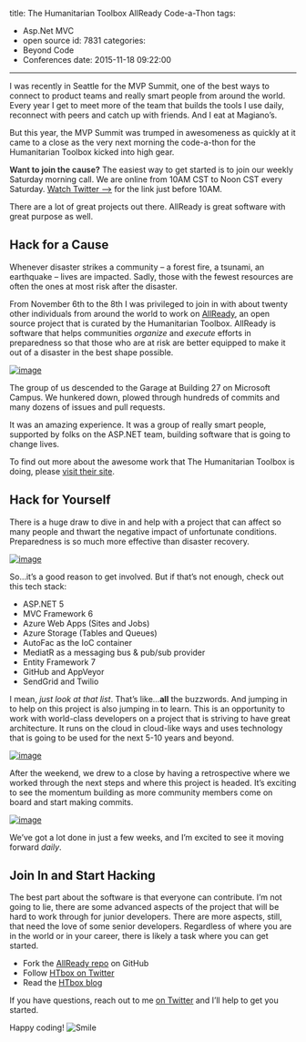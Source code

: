 title: The Humanitarian Toolbox AllReady Code-a-Thon
tags:
  - Asp.Net MVC
  - open source
id: 7831
categories:
  - Beyond Code
  - Conferences
date: 2015-11-18 09:22:00
---

I was recently in Seattle for the MVP Summit, one of the best ways to connect to product teams and really smart people from around the world. Every year I get to meet more of the team that builds the tools I use daily, reconnect with peers and catch up with friends. And I eat at Magiano’s.

But this year, the MVP Summit was trumped in awesomeness as quickly at it came to a close as the very next morning the code-a-thon for the Humanitarian Toolbox kicked into high gear.

**<font color="#333333">Want to join the cause?</font>** The easiest way to get started is to join our weekly Saturday morning call. We are online from 10AM CST to Noon CST every Saturday. [Watch Twitter –&gt;](http://twitter.com/CanadianJames) for the link just before 10AM. 

There are a lot of great projects out there. AllReady is great software with great purpose as well.

## Hack for a Cause

Whenever disaster strikes a community – a forest fire, a tsunami, an earthquake – lives are impacted. Sadly, those with the fewest resources are often the ones at most risk after the disaster.

From November 6th to the 8th I was privileged to join in with about twenty other individuals from around the world to work on [AllReady](http://www.htbox.org/blog/allready-project-launched-at-visual-studio-2015-release-event), an open source project that is curated by the Humanitarian Toolbox. AllReady is software that helps communities _organize_ and _execute_ efforts in preparedness so that those who are at risk are better equipped to make it out of a disaster in the best shape possible.

[![image](http://jameschambers.com/wp-content/uploads/2015/11/image_thumb.png "image")](http://jameschambers.com/wp-content/uploads/2015/11/image.png)

The group of us descended to the Garage at Building 27 on Microsoft Campus. We hunkered down, plowed through hundreds of commits and many dozens of issues and pull requests.

It was an amazing experience. It was a group of really smart people, supported by folks on the ASP.NET team, building software that is going to change lives.

To find out more about the awesome work that The Humanitarian Toolbox is doing, please [visit their site](http://htbox.org).

## Hack for Yourself

There is a huge draw to dive in and help with a project that can affect so many people and thwart the negative impact of unfortunate conditions. Preparedness is so much more effective than disaster recovery.

[![image](http://jameschambers.com/wp-content/uploads/2015/11/image_thumb1.png "image")](http://jameschambers.com/wp-content/uploads/2015/11/image1.png)

So…it’s a good reason to get involved. But if that’s not enough, check out this tech stack:

*   ASP.NET 5
*   MVC Framework 6
*   Azure Web Apps (Sites and Jobs)
*   Azure Storage (Tables and Queues)
*   AutoFac as the IoC container
*   MediatR as a messaging bus &amp; pub/sub provider
*   Entity Framework 7
*   GitHub and AppVeyor
*   SendGrid and Twilio

I mean, _just look at that list_. That’s like…**all** the buzzwords. And jumping in to help on this project is also jumping in to learn. This is an opportunity to work with world-class developers on a project that is striving to have great architecture. It runs on the cloud in cloud-like ways and uses technology that is going to be used for the next 5-10 years and beyond. 

[![image](http://jameschambers.com/wp-content/uploads/2015/11/image_thumb2.png "image")](http://jameschambers.com/wp-content/uploads/2015/11/image2.png)

After the weekend, we drew to a close by having a retrospective where we worked through the next steps and where this project is headed. It’s exciting to see the momentum building as more community members come on board and start making commits.

[![image](http://jameschambers.com/wp-content/uploads/2015/11/image_thumb3.png "image")](http://jameschambers.com/wp-content/uploads/2015/11/image3.png)

We’ve got a lot done in just a few weeks, and I’m excited to see it moving forward _daily_.&nbsp; 

## Join In and Start Hacking

The best part about the software is that everyone can contribute. I’m not going to lie, there are some advanced aspects of the project that will be hard to work through for junior developers. There are more aspects, still, that need the love of some senior developers. Regardless of where you are in the world or in your career, there is likely a task where you can get started. 

*   Fork the [<u>AllReady repo</u>](https://github.com/HTBox/allready) on GitHub
*   Follow [<u>HTbox on Twitter</u>](https://twitter.com/htbox)
*   Read the [<u>HTbox blog</u>](http://www.htbox.org/blog)

If you have questions, reach out to me [<u>on Twitter</u>](http://twitter.com/CanadianJames) and I’ll help to get you started. 

Happy coding! ![Smile](http://jameschambers.com/wp-content/uploads/2015/11/wlEmoticon-smile1.png)